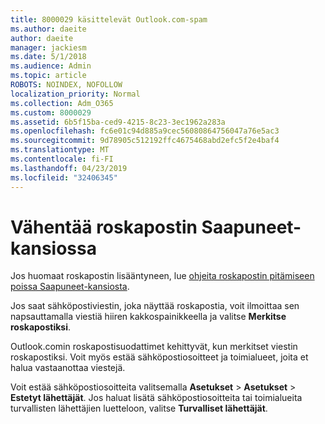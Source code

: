 ```yaml
---
title: 8000029 käsittelevät Outlook.com-spam
ms.author: daeite
author: daeite
manager: jackiesm
ms.date: 5/1/2018
ms.audience: Admin
ms.topic: article
ROBOTS: NOINDEX, NOFOLLOW
localization_priority: Normal
ms.collection: Adm_O365
ms.custom: 8000029
ms.assetid: 6b5f15ba-ced9-4215-8c23-3ec1962a283a
ms.openlocfilehash: fc6e01c94d885a9cec56080864756047a76e5ac3
ms.sourcegitcommit: 9d78905c512192ffc4675468abd2efc5f2e4baf4
ms.translationtype: MT
ms.contentlocale: fi-FI
ms.lasthandoff: 04/23/2019
ms.locfileid: "32406345"
---
```

# <a name="reduce-junk-email-in-your-inbox"></a>Vähentää roskapostin Saapuneet-kansiossa

Jos huomaat roskapostin lisääntyneen, lue [ohjeita roskapostin pitämiseen poissa Saapuneet-kansiosta](https://go.microsoft.com/fwlink/p/?linkid=873140).
  
Jos saat sähköpostiviestin, joka näyttää roskapostia, voit ilmoittaa sen napsauttamalla viestiä hiiren kakkospainikkeella ja valitse **Merkitse roskapostiksi**. 
  
Outlook.comin roskapostisuodattimet kehittyvät, kun merkitset viestin roskapostiksi. Voit myös estää sähköpostiosoitteet ja toimialueet, joita et halua vastaanottaa viestejä.
  
Voit estää sähköpostiosoitteita valitsemalla **Asetukset** \> **Asetukset** \> **Estetyt lähettäjät**. Jos haluat lisätä sähköpostiosoitteita tai toimialueita turvallisten lähettäjien luetteloon, valitse **Turvalliset lähettäjät**. 
  

